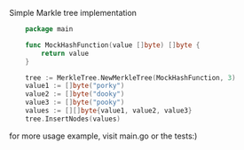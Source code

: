 Simple Markle tree implementation


```go
    package main

    func MockHashFunction(value []byte) []byte {
        return value
    }

    tree := MerkleTree.NewMerkleTree(MockHashFunction, 3)
    value1 := []byte("porky")
    value2 := []byte("dooky")
    value3 := []byte("pooky")
    values := [][]byte{value1, value2, value3}
    tree.InsertNodes(values)

```

for more usage example, visit main.go or the tests:)